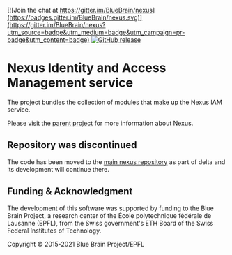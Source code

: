 [![Join the chat at https://gitter.im/BlueBrain/nexus](https://badges.gitter.im/BlueBrain/nexus.svg)](https://gitter.im/BlueBrain/nexus?utm_source=badge&utm_medium=badge&utm_campaign=pr-badge&utm_content=badge)
[![GitHub release](https://img.shields.io/github/release/BlueBrain/nexus-iam.svg)]()

# Nexus Identity and Access Management service

The project bundles the collection of modules that make up the Nexus IAM service.

Please visit the [parent project](https://github.com/BlueBrain/nexus) for more information about Nexus.

## Repository was discontinued

The code has been moved to the [main nexus repository](https://github.com/bluebrain/nexus) as part of delta
and its development will continue there.

## Funding & Acknowledgment

The development of this software was supported by funding to the Blue Brain Project, a research center of the École polytechnique fédérale de
Lausanne (EPFL), from the Swiss government's ETH Board of the Swiss Federal Institutes of Technology.

Copyright © 2015-2021 Blue Brain Project/EPFL

